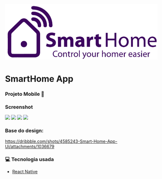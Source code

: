 <h1 align="center">
<img src="https://github.com/joaomiiiguel/SmartHome/blob/master/src/assets/logo.png">
</h1>

# SmartHome App

### Projeto Mobile 📱 

### Screenshot

<img src="https://github.com/joaomiiiguel/SmartHome/ScreenShot/SplashScreen.jpg">
<img src="https://github.com/joaomiiiguel/SmartHome/ScreenShot/Dashboard.jpg">
<img src="https://github.com/joaomiiiguel/SmartHome/ScreenShot/SettingsAC.jpg">
<img src="https://github.com/joaomiiiguel/SmartHome/ScreenShot/SettingsLight.jpg">

### Base do design:
https://dribbble.com/shots/4585243-Smart-Home-App-Ui/attachments/1036679

### 💻  Tecnologia usada

- [React Native](https://reactnative.dev)